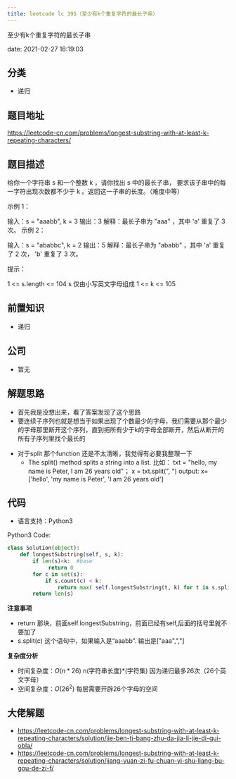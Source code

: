 ```yaml
---
title: leetcode lc 395（至少有k个重复字符的最长子串）
---
```

至少有k个重复字符的最长子串
<!-- more -->

date: 2021-02-27 16:19:03
## 分类
- 递归
## 题目地址 

https://leetcode-cn.com/problems/longest-substring-with-at-least-k-repeating-characters/

## 题目描述
给你一个字符串 s 和一个整数 k ，请你找出 s 中的最长子串， 要求该子串中的每一字符出现次数都不少于 k 。返回这一子串的长度。（难度中等）
 

示例 1：

输入：s = "aaabb", k = 3
输出：3
解释：最长子串为 "aaa" ，其中 'a' 重复了 3 次。
示例 2：

输入：s = "ababbc", k = 2
输出：5
解释：最长子串为 "ababb" ，其中 'a' 重复了 2 次， 'b' 重复了 3 次。
 

提示：

1 <= s.length <= 104
s 仅由小写英文字母组成
1 <= k <= 105


## 前置知识
- 递归
## 公司

- 暂无

## 解题思路
- 首先我是没想出来，看了答案发现了这个思路
- 要连续子序列也就是想当于如果出现了个数最少的字母，我们需要从那个最少的字母那里断开这个序列，直到把所有少于k的字母全部断开，然后从断开的所有子序列里找个最长的
*  对于split 那个function 还是不太清晰，我觉得有必要我整理一下
   + The split() method splits a string into a list. 比如： txt = "hello, my name is Peter, I am 26 years old"； x = txt.split(", ")  output: x=\['hello', 'my name is Peter', 'I am 26 years old']
## 代码

- 语言支持：Python3

Python3 Code:

```python
class Solution(object):
    def longestSubstring(self, s, k):
        if len(s)<k:  #base 
             return 0
        for c in set(s):
            if s.count(c) < k:
                return max( self.longestSubstring(t, k) for t in s.split(c) )
        return len(s)
```
**注意事项**
- return 那块，前面self.longestSubstring，前面已经有self,后面的括号里就不要加了
- s.split(c) 这个语句中，如果输入是“aaabb”. 输出是\["aaa",","]

**复杂度分析**

- 时间复杂度：$O(n*26)$  n(字符串长度)*(字符集) 因为递归最多26次（26个英文字母）
- 空间复杂度：$O(26^2)$  每层需要开辟26个字母的空间

## 大佬解题
- https://leetcode-cn.com/problems/longest-substring-with-at-least-k-repeating-characters/solution/jie-ben-ti-bang-zhu-da-jia-li-jie-di-gui-obla/
- https://leetcode-cn.com/problems/longest-substring-with-at-least-k-repeating-characters/solution/jiang-yuan-zi-fu-chuan-yi-shu-liang-bu-gou-de-zi-f/
